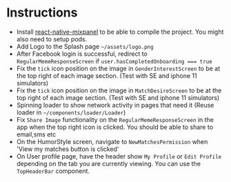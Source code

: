 # Instructions
* Install [react-native-mixpanel](https://github.com/davodesign84/react-native-mixpanel) to be able to compile the project. You might also need to setup pods.
* Add Logo to the Splash page `~/assets/logo.png`
* After Facebook login is successful, redirect to `RegularMemeResponseScreen` if `user.hasCompletedOnboarding === true` 
* Fix the `tick` icon position on the image in `GenderInterestScreen` to be at the top right of each image section. (Test with SE and iphone 11 simulators)
* Fix the `tick` icon position on the image in `MatchDesireScreen` to be at the top right of each image section. (Test with SE and iphone 11 simulators)
* Spinning loader to show network activity in pages that need it (Reuse loader in `~/components/loader/Loader`)
* Fix `Share Image` functionality on the `RegularMemeResponseScreen` in the app when the top right icon is clicked. You should be able to share to email,sms etc
* On the HumorStyle screen, navigate to `NewMatchesPermission` when 'View my matches button is clicked'
* On User profile page, have the header show `My Profile` or `Edit Profile` depending on the tab you are currently viewing. You can use the `TopHeaderBar` component.